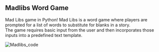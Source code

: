 ## Madlibs Word Game 

Mad Libs game in Python! 
Mad Libs is a word game where players are prompted for a list of words to substitute for blanks in a story.    
The game requires basic input from the user and then incorporates those inputs into a predefined text template.


![Madlibs_code](https://github.com/dheerajsk26/Madlibs-Python-Project/assets/77773902/5cc5e7d4-f33a-428a-a262-41831c879580)


